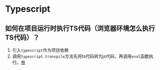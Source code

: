 # Typescript

## 如何在项目运行时执行TS代码（浏览器环境怎么执行TS代码）？
1. 引入`typescript`作为项目依赖
2. 调用`typescript.transpile`方法先将ts代码转为js代码，再调用`eval`函数执行。[参](https://github.com/microsoft/TypeScript/blob/main/src/services/transpile.ts#L114)
